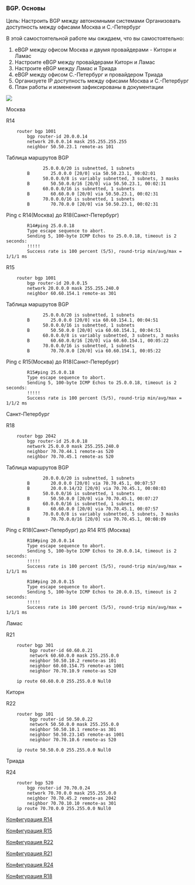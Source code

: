 ### BGP. Основы ####

Цель: Настроить BGP между автономными системами Организовать доступность между офисами Москва и С.-Петербург

В этой самостоятельной работе мы ожидаем, что вы самостоятельно:

1. eBGP между офисом Москва и двумя провайдерами - Киторн и Ламас
2. Настроите eBGP между провайдерами Киторн и Ламас
3. Настроите eBGP между Ламас и Триада
4. eBGP между офисом С.-Петербург и провайдером Триада
5. Организуете IP доступность между офисами Москва и С.-Петербург
6. План работы и изменения зафиксированы в документации 

![](https://github.com/svasornd/otus_network/blob/master/lab11/Lab11_02.png)

Москва 

R14

        router bgp 1001
            bgp router-id 20.0.0.14
            network 20.0.0.14 mask 255.255.255.255
            neighbor 50.50.23.1 remote-as 101
       
Таблица маршрутов BGP

                  25.0.0.0/20 is subnetted, 1 subnets
            B        25.0.0.0 [20/0] via 50.50.23.1, 00:02:01
                  50.0.0.0/8 is variably subnetted, 3 subnets, 3 masks
            B        50.50.0.0/16 [20/0] via 50.50.23.1, 00:02:31
                  60.0.0.0/16 is subnetted, 1 subnets
            B        60.60.0.0 [20/0] via 50.50.23.1, 00:02:31
                  70.0.0.0/16 is subnetted, 1 subnets
            B        70.70.0.0 [20/0] via 50.50.23.1, 00:02:31


Ping c R14(Москва) до  R18(Санкт-Петербург)

            R14#ping 25.0.0.18
            Type escape sequence to abort.
            Sending 5, 100-byte ICMP Echos to 25.0.0.18, timeout is 2 seconds:
            !!!!!
            Success rate is 100 percent (5/5), round-trip min/avg/max = 1/1/1 ms

R15

        router bgp 1001
            bgp router-id 20.0.0.15
            network 20.0.0.0 mask 255.255.240.0
            neighbor 60.60.154.1 remote-as 301
        
Таблица маршрутов BGP
  
                  25.0.0.0/20 is subnetted, 1 subnets
            B        25.0.0.0 [20/0] via 60.60.154.1, 00:04:51
                  50.0.0.0/16 is subnetted, 1 subnets
            B        50.50.0.0 [20/0] via 60.60.154.1, 00:04:51
                  60.0.0.0/8 is variably subnetted, 3 subnets, 3 masks
            B        60.60.0.0/16 [20/0] via 60.60.154.1, 00:05:22
                  70.0.0.0/16 is subnetted, 1 subnets
            B        70.70.0.0 [20/0] via 60.60.154.1, 00:05:22
       
Ping c R15(Москва) до  R18(Санкт-Петербург)

            R15#ping 25.0.0.18
            Type escape sequence to abort.
            Sending 5, 100-byte ICMP Echos to 25.0.0.18, timeout is 2 seconds:
            !!!!!
            Success rate is 100 percent (5/5), round-trip min/avg/max = 1/1/2 ms

Санкт-Петербург 

R18

        router bgp 2042
            bgp router-id 25.0.0.18
            network 25.0.0.0 mask 255.255.240.0
            neighbor 70.70.44.1 remote-as 520
            neighbor 70.70.45.1 remote-as 520

Таблица маршрутов BGP

                  20.0.0.0/20 is subnetted, 1 subnets
            B        20.0.0.0 [20/0] via 70.70.45.1, 00:07:57
            B        20.0.0.14/32 [20/0] via 70.70.45.1, 00:08:03
                  50.0.0.0/16 is subnetted, 1 subnets
            B        50.50.0.0 [20/0] via 70.70.45.1, 00:07:27
                  60.0.0.0/16 is subnetted, 1 subnets
            B        60.60.0.0 [20/0] via 70.70.45.1, 00:07:57
                  70.0.0.0/8 is variably subnetted, 5 subnets, 3 masks
            B        70.70.0.0/16 [20/0] via 70.70.45.1, 00:08:09

Ping c R18(Санкт-Петербург) до  R14 R15 (Москва)

            R18#ping 20.0.0.14
            Type escape sequence to abort.
            Sending 5, 100-byte ICMP Echos to 20.0.0.14, timeout is 2 seconds:
            !!!!!
            Success rate is 100 percent (5/5), round-trip min/avg/max = 1/1/1 ms

            R18#ping 20.0.0.15
            Type escape sequence to abort.
            Sending 5, 100-byte ICMP Echos to 20.0.0.15, timeout is 2 seconds:
            !!!!!
            Success rate is 100 percent (5/5), round-trip min/avg/max = 1/1/1 ms

Ламас

R21

        router bgp 301
             bgp router-id 60.60.0.21
             network 60.60.0.0 mask 255.255.0.0
             neighbor 50.50.10.2 remote-as 101
             neighbor 60.60.154.75 remote-as 1001
             neighbor 70.70.10.9 remote-as 520

        ip route 60.60.0.0 255.255.0.0 Null0

Киторн

R22

        router bgp 101
             bgp router-id 50.50.0.22
             network 50.50.0.0 mask 255.255.0.0
             neighbor 50.50.10.1 remote-as 301
             neighbor 50.50.23.145 remote-as 1001
             neighbor 70.70.10.6 remote-as 520

        ip route 50.50.0.0 255.255.0.0 Null0

Триада

R24

        router bgp 520
            bgp router-id 70.70.0.24
            network 70.70.0.0 mask 255.255.0.0
            neighbor 70.70.45.2 remote-as 2042
            neighbor 70.70.10.10 remote-as 301
        ip route 70.70.0.0 255.255.0.0 Null0

[Конфигурация R14](https://github.com/svasornd/otus_network/blob/master/lab11/config/R14.md)

[Конфигурация R15](https://github.com/svasornd/otus_network/blob/master/lab11/config/R15.md)

[Конфигурация R22](https://github.com/svasornd/otus_network/blob/master/lab11/config/R22.md)

[Конфигурация R21](https://github.com/svasornd/otus_network/blob/master/lab11/config/R21.md)

[Конфигурация R24](https://github.com/svasornd/otus_network/blob/master/lab11/config/R24.md)

[Конфигурация R18](https://github.com/svasornd/otus_network/blob/master/lab11/config/R18.md)
